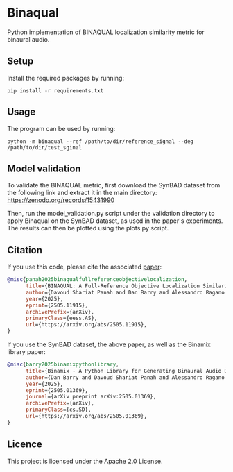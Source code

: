 # Binaqual
Python implementation of BINAQUAL localization similarity metric for binaural audio.
## Setup
Install the required packages by running:

`pip install -r requirements.txt`

## Usage
The program can be used by running:

`python -m binaqual --ref /path/to/dir/reference_signal --deg /path/to/dir/test_sginal`


## Model validation

To validate the BINAQUAL metric, first download the SynBAD dataset from the following link and extract it in the main directory:
https://zenodo.org/records/15431990

Then, run the model_validation.py script under the validation directory to apply Binaqual on the SynBAD dataset, as used in the paper's experiments. The results can then be plotted using the plots.py script.


## Citation
If you use this code, please cite the associated [paper](http://arxiv.org/abs/2505.11915):
```bibtex
@misc{panah2025binaqualfullreferenceobjectivelocalization,
      title={BINAQUAL: A Full-Reference Objective Localization Similarity Metric for Binaural Audio}, 
      author={Davoud Shariat Panah and Dan Barry and Alessandro Ragano and Jan Skoglund and Andrew Hines},
      year={2025},
      eprint={2505.11915},
      archivePrefix={arXiv},
      primaryClass={eess.AS},
      url={https://arxiv.org/abs/2505.11915}, 
}
```

If you use the SynBAD dataset, the above paper, as well as the Binamix library paper:

```bibtex
@misc{barry2025binamixpythonlibrary,
      title={Binamix - A Python Library for Generating Binaural Audio Datasets}, 
      author={Dan Barry and Davoud Shariat Panah and Alessandro Ragano and Jan Skoglund and Andrew Hines},
      year={2025},
      eprint={2505.01369},
      journal={arXiv preprint arXiv:2505.01369},
      archivePrefix={arXiv},
      primaryClass={cs.SD},
      url={https://arxiv.org/abs/2505.01369}, 
}
```


## Licence
This project is licensed under the Apache 2.0 License.
